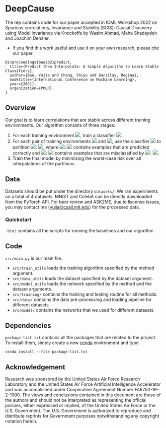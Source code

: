 # DeepCause

The rep contains code for our paper accepted in ICML Workshop 2022 on Spurious correlations, Invariance and Stability (SCIS): Causal Discovery using Model Invariance 
via Knockoffs by Wasim Ahmad, Maha Shadaydeh and Joachim Denzler.

- If you find this work useful and use it on your own research, please cite our paper.

```
@inproceedings{bao2021predict,
  title={Predict then Interpolate: A Simple Algorithm to Learn Stable Classifiers},
  author={Bao, Yujia and Chang, Shiyu and Barzilay, Regina},
  booktitle={International Conference on Machine Learning},
  year={2021},
  organization={PMLR}
}
```


## Overview

Our goal is to learn correlations that are stable across different training environments. Our algorithm consists of three stages:
1. For each training environment <img src="https://render.githubusercontent.com/render/math?math=E_i">, train a classifier <img src="https://render.githubusercontent.com/render/math?math=f_i">.
2. For each pair of training environments <img src="https://render.githubusercontent.com/render/math?math=E_i"> and <img src="https://render.githubusercontent.com/render/math?math=E_j">, use the classifier <img src="https://render.githubusercontent.com/render/math?math=f_i"> to partition <img src="https://render.githubusercontent.com/render/math?math=E_j">: <img src="https://render.githubusercontent.com/render/math?math=E_j = E_j^{i\checkmark} \cup E_j^{i\times}">,
where <img src="https://render.githubusercontent.com/render/math?math=E_j">: <img src="https://render.githubusercontent.com/render/math?math=E_j^{i\checkmark}"> contains examples that are predicted correctly and <img src="https://render.githubusercontent.com/render/math?math=E_j">: <img src="https://render.githubusercontent.com/render/math?math=E_j^{i\times}"> contains examples that are misclassified by <img src="https://render.githubusercontent.com/render/math?math=E_j">: <img src="https://render.githubusercontent.com/render/math?math=f_i">.
3. Train the final model by minimizing the worst-case risk over all interpolations of the partitions.


## Data
Datasets should be put under the directory `datasets/`.
We ran experiments on a total of 4 datasets. MNIST and CelebA can be directly downloaded from the PyTorch API. For beer review and ASK2ME, due to liscense issues, you may contact me ([yujia@csail.mit.edu](yujia@csail.mit.edu)) for the processed data.

### Quickstart
`.bin/` contains all the scripts for running the baselines and our algorithm.

## Code
`src/main.py` is our main file.
- `src/train_utils` loads the training algorithm specified by the method argument.
- `src/data_utils` loads the dataset specified by the dataset argument.
- `src/model_utils` loads the network specified by the method and the dataset arguments.
- `src/training/` contains the training and testing routine for all methods.
- `src/data/` contains the data pre-processing and loading pipeline for different datasets.
- `src/model/` contains the networks that we used for different datasets.

## Dependencies
`package-list.txt` contains all the packages that are related to the project.
To install them, simply create a new [conda](https://docs.conda.io/en/latest/) environment and type
```
conda install --file package-list.txt
```

## Acknowledgement

Research was sponsored by the United States Air Force Research Laboratory and the United States Air Force Artificial Intelligence Accelerator and was accomplished under Cooperative Agreement Number FA8750-19-2-1000. The views and conclusions contained in this document are those of the authors and should not be interpreted as representing the official policies, either expressed or implied, of the United States Air Force or the U.S. Government. The U.S. Government is authorized to reproduce and distribute reprints for Government purposes notwithstanding any copyright notation herein.